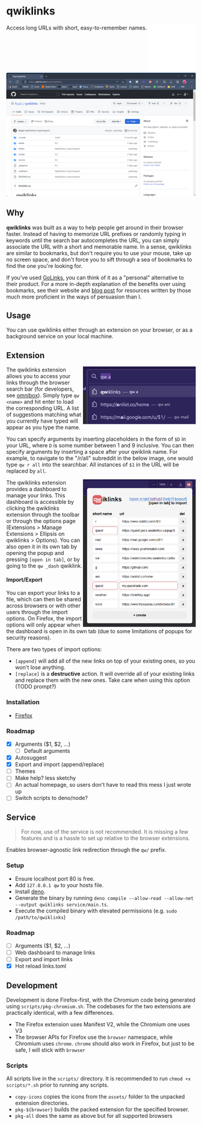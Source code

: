 # qwiklinks

<p><img align="right" src="firefox/icons/qw-128.png" alt="qwiklinks Logo" /></p>
Access long URLs with short, easy-to-remember names.

![Demo](assets/demo.gif)

## Why

**qwiklinks** was built as a way to help people get around in their browser faster. Instead of having to memorize URL prefixes or randomly typing in keywords until the search bar autocompletes the URL, you can simply associate the URL with a short and memorable name. In a sense, qwiklinks are similar to bookmarks, but don't require you to use your mouse, take up no screen space, and don't force you to sift through a sea of bookmarks to find the one you're looking for.

If you've used [GoLinks](https://www.golinks.io/), you can think of it as a "personal" alternative to their product. For a more in-depth explanation of the benefits over using bookmarks, see their website and [blog post](https://www.golinks.com/blog/how-to-save-links-the-better-alternative-to-bookmarks/) for resources written by those much more proficient in the ways of persuasion than I.

## Usage

You can use qwiklinks either through an extension on your browser, or as a background service on your local machine.

## Extension

<div>
<p><img align="right" src="assets/suggest.png" alt="qwiklinks Logo" width="300"/></p>

The qwiklinks extension allows you to access your links through the browser search bar (for developers, see [omnibox](https://developer.mozilla.org/en-US/docs/Mozilla/Add-ons/WebExtensions/API/omnibox)). Simply type `qw <name>` and hit enter to load the corresponding URL. A list of suggestions matching what you currently have typed will appear as you type the name.

You can specify arguments by inserting placeholders in the form of `$D` in your URL, where `D` is some number between 1 and 9 inclusive. You can then specify arguments by inserting a space after your qwiklink name. For example, to navigate to the "/r/all" subreddit in the below image, one would type `qw r all` into the searchbar. All instances of `$1` in the URL will be replaced by `all`.

</div>

<div>
<p><img align="right" src="assets/popup.png" alt="qwiklinks Logo" width="300"/></p>

The qwiklinks extension provides a dashboard to manage your links. This dashboard is accessible by clicking the qwiklinks extension through the toolbar or through the options page (Extensions > Manage Extensions > Ellipsis on qwiklinks > Options). You can also open it in its own tab by opening the popup and pressing `[open in tab]`, or by going to the `qw _dash` qwiklink.

</div>

#### Import/Export

You can export your links to a file, which can then be shared across browsers or with other users through the import options. On Firefox, the import options will only appear when the dashboard is open in its own tab (due to some limitations of popups for security reasons).

There are two types of import options:

- `[append]` will add all of the new links on top of your existing ones, so you won't lose anything.
- `[replace]` is a **destructive** action. It will override all of your existing links and replace them with the new ones. Take care when using this option (TODO prompt?)

### Installation

- [Firefox](https://addons.mozilla.org/en-CA/firefox/addon/qwiklinks/)

### Roadmap

- [x] Arguments ($1, $2, ...)
  - [ ] Default arguments
- [x] Autosuggest
- [x] Export and import (append/replace)
- [ ] Themes
- [ ] Make help? less sketchy
- [ ] An actual homepage, so users don't have to read this mess I just wrote up
- [ ] Switch scripts to deno/node?

## Service

> For now, use of the service is not recommended. It is missing a few features and is a hassle to set up relative to the browser extensions.

Enables browser-agnostic link redirection through the `qw/` prefix.

### Setup

- Ensure localhost port 80 is free.
- Add `127.0.0.1 qw` to your hosts file.
- Install [deno](https://deno.land/).
- Generate the binary by running `deno compile --allow-read --allow-net --output qwiklinks service/main.ts`.
- Execute the compiled binary with elevated permissions (e.g. `sudo /path/to/qwiklinks`)

### Roadmap

- [ ] Arguments ($1, $2, ...)
- [ ] Web dashboard to manage links
- [ ] Export and import links
- [x] Hot reload links.toml

## Development

Development is done Firefox-first, with the Chromium code being generated using `scripts/pkg-chromium.sh`. The codebases for the two extensions are practically identical, with a few differences.

- The Firefox extension uses Manifest V2, while the Chromium one uses V3
- The browser APIs for Firefox use the `browser` namespace, while Chromium uses `chrome`. `chrome` should also work in Firefox, but just to be safe, I will stick with `browser`

### Scripts

All scripts live in the `scripts/` directory. It is recommended to run `chmod +x scripts/*.sh` prior to running any scripts.

- `copy-icons` copies the icons from the `assets/` folder to the unpacked extension directories.
- `pkg-${browser}` builds the packed extension for the specified browser.
- `pkg-all` does the same as above but for all supported browsers
